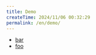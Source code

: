 ```yaml
---
title: Demo
createTime: 2024/11/06 00:32:29
permalink: /en/demo/
---
```


- [bar](./bar.md)
- [foo](./foo.md)
